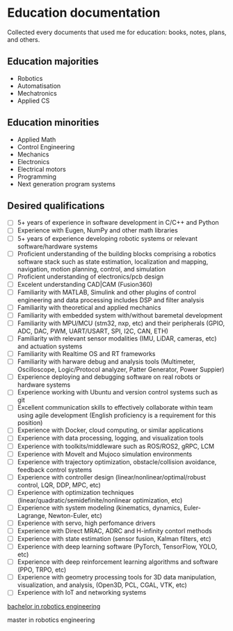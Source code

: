 # Education documentation

Collected every documents that used me for education: books, notes, plans, and others.

## Education majorities

- Robotics
- Automatisation
- Mechatronics
- Applied CS

## Education minorities

- Applied Math
- Control Engineering
- Mechanics
- Electronics
- Electrical motors
- Programming
- Next generation program systems

## Desired qualifications

- [ ] 5+ years of experience in software development in C/C++ and Python
- [ ] Experience with Eugen, NumPy and other math libraries
- [ ] 5+ years of experience developing robotic systems or relevant software/hardware systems
- [ ] Proficient understanding of the building blocks comprising a robotics software stack such as state estimation, localization and mapping, navigation, motion planning, control, and simulation
- [ ] Proficient understanding of electronics/pcb design
- [ ] Excelent understanding CAD|CAM (Fusion360)
- [ ] Familiarity with MATLAB, Simulink and other plugins of control engineering and data processing includes DSP and filter analysis
- [ ] Familiarity with theoretical and applied mechanics
- [ ] Familiarity with embedded system with/without baremetal development
- [ ] Familiarity with MPU/MCU (stm32, nxp, etc) and their peripherals (GPIO, ADC, DAC, PWM, UART/USART, SPI, I2C, CAN, ETH)
- [ ] Familiarity with relevant sensor modalities (IMU, LiDAR, cameras, etc) and actuation systems
- [ ] Familiarity with Realtime OS and RT frameworks
- [ ] Familiarity with harware debug and analysis tools (Multimeter, Oscilloscope, Logic/Protocol analyzer, Patter Generator, Power Suppier)
- [ ] Experience deploying and debugging software on real robots or hardware systems
- [ ] Experience working with Ubuntu and version control systems such as git
- [ ] Excellent communication skills to effectively collaborate within team using agile development (English proficiency is a requirement for this position)
- [ ] Experience with Docker, cloud computing, or similar applications
- [ ] Experience with data processing, logging, and visualization tools
- [ ] Experience with toolkits/middleware such as ROS/ROS2, gRPC, LCM
- [ ] Experience with Movelt and Mujoco simulation environments
- [ ] Experience with trajectory optimization, obstacle/collision avoidance, feedback control systems
- [ ] Experience with controller design (linear/nonlinear/optimal/robust control, LQR, DDP, MPC, etc)
- [ ] Experience with optimization techniques (linear/quadratic/semidefinite/nonlinear optimization, etc)
- [ ] Experience with system modeling (kinematics, dynamics, Euler-Lagrange, Newton-Euler, etc)
- [ ] Experience with servo, high perfomance drivers
- [ ] Experience with Direct MRAC, ADRC and H-infinity contorl methods
- [ ] Experience with state estimation (sensor fusion, Kalman filters, etc)
- [ ] Experience with deep learning software (PyTorch, TensorFlow, YOLO, etc)
- [ ] Experience with deep reinforcement learning algorithms and software (PPO, TRPO, etc)
- [ ] Experience with geometry processing tools for 3D data manipulation, visualization, and analysis, (Open3D, PCL, CGAL, VTK, etc)
- [ ] Experience with IoT and networking systems

[bachelor in robotics engineering](bs_robotics/README.md)

master in robotics engineering
